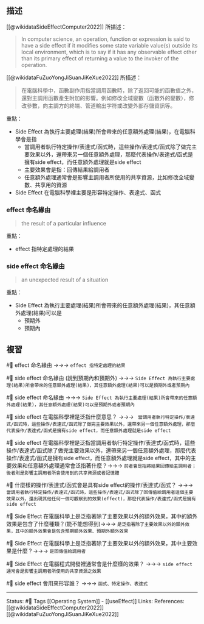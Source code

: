## 描述

[[@wikidataSideEffectComputer2022]] 所描述：
> In computer science, an operation, function or expression is said to have a side effect if it modifies some state variable value(s) outside its local environment, which is to say if it has any observable effect other than its primary effect of returning a value to the invoker of the operation. 

[[@wikidataFuZuoYongJiSuanJiKeXue2022]] 所描述：
> 在電腦科學中，函數副作用指當調用函數時，除了返回可能的函數值之外，還對主調用函數產生附加的影響。例如修改全域變數（函數外的變數），修改參數，向主調方的終端、管道輸出字符或改變外部存儲資訊等。 

重點：
- Side Effect 為執行主要處理(結果)所會帶來的任意額外處理(結果)，在電腦科學會是指
	- 當調用者執行特定操作/表達式/函式時，這些操作/表達式/函式除了做完主要效果以外，還帶來另一個任意額外處理，那麼代表操作/表達式/函式是擁有side effect，而任意額外處理就是side effect
	- 主要效果會是指：回傳結果給調用者
	- 任意額外處理通常會是影響主調用者所使用的共享資源，比如修改全域變數、共享用的資源
- Side Effect 在電腦科學裡主要是形容特定操作、表達式、函式


### effect 命名緣由

> the result of a particular influence

重點：
- effect 指特定處理的結果
### side effect 命名緣由

> an unexpected result of a situation

重點：
-  Side Effect 為執行主要處理(結果)所會帶來的任意額外處理(結果)，其任意額外處理(結果)可以是
	- 預期外
	- 預期內



## 複習
#🧠 effect 命名緣由 ->->-> `effect 指特定處理的結果`
<!--SR:!2022-12-01,15,250-->


#🧠 side effect 命名緣由 (說到預期內和預期外) ->->-> `Side Effect 為執行主要處理(結果)所會帶來的任意額外處理(結果)，其任意額外處理(結果)可以是預期外或者預期內`
<!--SR:!2022-12-16,26,250-->


#🧠 side effect 命名緣由 ->->-> `Side Effect 為執行主要處理(結果)所會帶來的任意額外處理(結果)，其任意額外處理(結果)可以是預期外或者預期內`
<!--SR:!2022-12-14,25,250-->


#🧠 side effect 在電腦科學裡是泛指什麼意思？ ->->-> ` 當調用者執行特定操作/表達式/函式時，這些操作/表達式/函式除了做完主要效果以外，還帶來另一個任意額外處理，那麼代表操作/表達式/函式是擁有side effect，而任意額外處理就是side effect`
<!--SR:!2022-12-11,22,250-->

#🧠  side effect 在電腦科學裡是泛指當調用者執行特定操作/表達式/函式時，這些操作/表達式/函式除了做完主要效果以外，還帶來另一個任意額外處理，那麼代表操作/表達式/函式是擁有side effect，而任意額外處理就是side effect，其中的主要效果和任意額外處理通常會泛指著什麼？->->-> `前者會是指將結果回傳給主調用者；後者則是影響主調用者所會使用到的共享資源或者記憶體`
<!--SR:!2022-12-06,19,250-->


#🧠 什麼樣的操作/表達式/函式會是具有side effect的操作/表達式/函式？ ->->-> `當調用者執行特定操作/表達式/函式時，這些操作/表達式/函式除了回傳值給調用者這個主要效果以外，還出現其他任何一個可觀察到的效果(effect)，那麼代表操作/表達式/函式是擁有side effect`
<!--SR:!2022-12-14,25,250-->


#🧠 Side Effect 在電腦科學上是泛指著除了主要效果以外的額外效果，其中的額外效果是包含了什麼種類？(能不能想得到)->->-> `是泛指著除了主要效果以外的額外效果，其中的額外效果會是包含預期額外效果、預期外額外效果`
<!--SR:!2022-12-13,24,250-->


#🧠 Side Effect 在電腦科學上是泛指著除了主要效果以外的額外效果，其中主要效果是什麼？->->-> `是回傳值給調用者`
<!--SR:!2022-12-09,14,230-->



#🧠 Side Effect 在電腦程式開發裡通常會是什麼樣的效果？ ->->-> `side effect 通常會是影響主調用者所使用的共享資源之效果`
<!--SR:!2022-12-03,17,250-->



#🧠 side effect 會用來形容誰？ ->->-> `函式、特定操作、表達式`
<!--SR:!2022-12-14,25,250-->




---
Status: #🌱 
Tags
[[Operating System]] - [[useEffect]]
Links:
References:
[[@wikidataSideEffectComputer2022]]
[[@wikidataFuZuoYongJiSuanJiKeXue2022]]